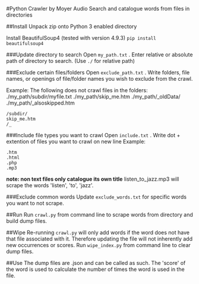 #Python Crawler by Moyer Audio
Search and catalogue words from files in directories

##Install
Unpack zip onto Python 3 enabled directory

Install BeautifulSoup4 (tested with version 4.9.3)
`pip install beautifulsoup4`


###Update directory to search
Open `my_path.txt` . Enter relative or absolute path of directory to search. (Use `./` for relative path)

###Exclude certain files/folders
Open `exclude_path.txt` . Write folders, file names, or openings of file/folder names you wish to exclude from the crawl.

Example: The following does not crawl files in the folders:
./my_path/subdir/myfile.txt
./my_path/skip_me.htm
./my_path/_oldData/
./my_path/_alsoskipped.htm

```
/subdir/
skip_me.htm
/_
```
###Include file types you want to crawl
Open `include.txt` . Write dot + extention of files you want to crawl on new line
Example:
```
.htm
.html
.php
.mp3
```
__note: non text files only catalogue its own title__
listen_to_jazz.mp3 will scrape the words 'listen', 'to', 'jazz'.

###Exclude common words
Update `exclude_words.txt` for specific words you want to not scrape.

##Run
Run `crawl.py` from command line to scrape words from directory and build dump files.

##Wipe
Re-running `crawl.py` will only add words if the word does not have that file associated with it. Therefore updating the file will not inherently add new occurrences or scores. Run `wipe_index.py` from command line to clear dump files.

##Use
The dump files are .json and can be called as such. The 'score' of the word is used to calculate the number of times the word is used in the file. 
